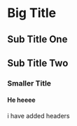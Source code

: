# Big Title

## Sub Title One

## Sub Title Two

### Smaller Title

#### He       heeee



i have added headers
